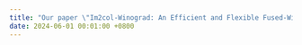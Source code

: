 ```yaml
---
title: "Our paper \"Im2col-Winograd: An Efficient and Flexible Fused-Winograd Convolution for NHWC Format on GPUs\" is accepted by ICPP 2024 (CCF-B). Congrats to Zhiyi!"
date: 2024-06-01 00:01:00 +0800
---
```

